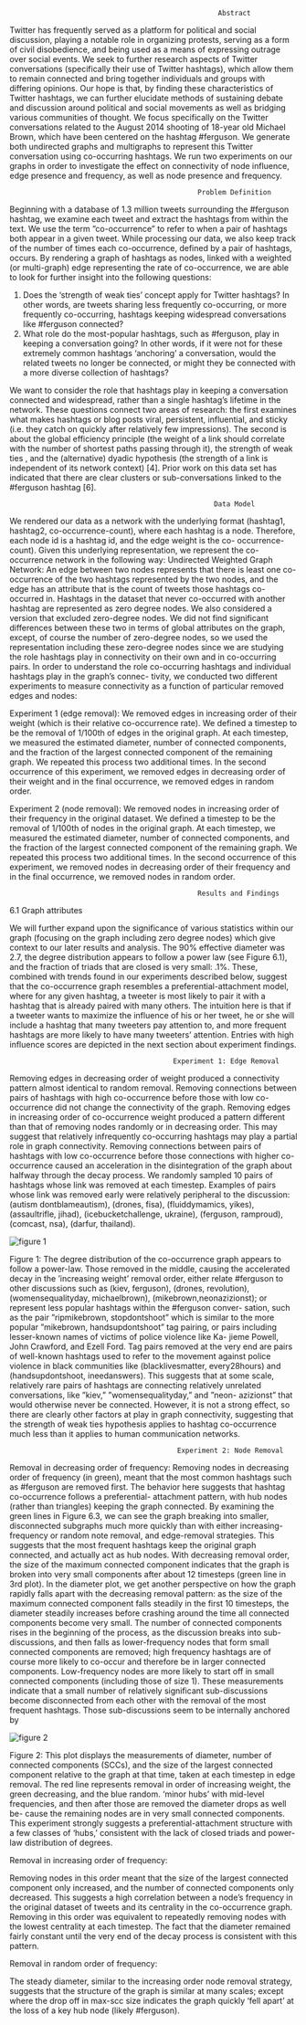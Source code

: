                                                        Abstract
                                        
Twitter has frequently served as a platform for political and social discussion, playing a notable role in organizing protests, serving as a form of civil disobedience, and being used as a means of expressing outrage over social events. We seek to further research aspects of Twitter conversations (specifically their use of Twitter hashtags), which allow them to remain connected and bring together individuals and groups with differing opinions. Our hope is that, by finding these characteristics of Twitter hashtags, we can further elucidate methods of sustaining debate and discussion around political and social movements as well as bridging various communities of thought. We focus specifically on the Twitter conversations related to the August 2014 shooting of 18-year old Michael Brown, which have been centered on the hashtag #ferguson. We generate both undirected graphs and multigraphs to represent this Twitter conversation using co-occurring hashtags. We run two experiments on our graphs in order to investigate the effect on connectivity of node influence, edge presence and frequency, as well as node presence and frequency.

                                                  Problem Definition
                                                  
Beginning with a database of 1.3 million tweets surrounding the #ferguson hashtag, we examine each tweet and extract the hashtags from within the text. We use the term ”co-occurrence” to refer to when a pair of hashtags both appear in a given tweet. While processing our data, we also keep track of the number of times each co-occurrence, defined by a pair of hashtags, occurs. By rendering a graph of hashtags as nodes, linked with a weighted (or multi-graph) edge representing the rate of co-occurrence, we are able to look for further insight into the following questions:

1. Does the ‘strength of weak ties’ concept apply for Twitter hashtags? In other words, are tweets sharing less frequently co-occurring, or more frequently co-occurring, hashtags keeping widespread conversations like #ferguson connected?
2. What role do the most-popular hashtags, such as #ferguson, play in keeping a conversation going? In other words, if it were not for these extremely common hashtags ‘anchoring’ a conversation, would the related tweets no longer be connected, or might they be connected with a more diverse collection of hashtags?

We want to consider the role that hashtags play in keeping a conversation connected and widespread, rather than a single hashtag’s lifetime in the network. These questions connect two areas of research: the first examines what makes hashtags or blog posts viral, persistent, influential, and sticky (i.e. they catch on quickly after relatively few impressions). The second is about the global efficiency principle (the weight of a link should correlate with the number of shortest paths passing through it), the strength of weak ties , and the (alternative) dyadic hypothesis (the strength of a link is independent of its network context) [4]. Prior work on this data set has indicated that there are clear clusters or sub-conversations linked to the #ferguson hashtag [6].

                                                      Data Model
                                                      
We rendered our data as a network with the underlying format (hashtag1, hashtag2, co-occurrence-count), where each hashtag is a node. Therefore, each node id is a hashtag id, and the edge weight is the co- occurrence-count). Given this underlying representation, we represent the co-occurrence network in the following way:
Undirected Weighted Graph Network: An edge between two nodes represents that there is least one co-occurrence of the two hashtags represented by the two nodes, and the edge has an attribute that is the count of tweets those hashtags co-occurred in. Hashtags in the dataset that never co-occurred with another hashtag are represented as zero degree nodes. We also considered a version that excluded zero-degree nodes. We did not find significant differences between these two in terms of global attributes on the graph, except, of course the number of zero-degree nodes, so we used the representation including these zero-degree nodes since we are studying the role hashtags play in connectivity on their own and in co-occurring pairs.
In order to understand the role co-occurring hashtags and individual hashtags play in the graph’s connec- tivity, we conducted two different experiments to measure connectivity as a function of particular removed edges and nodes:

Experiment 1 (edge removal): We removed edges in increasing order of their weight (which is their relative co-occurrence rate). We defined a timestep to be the removal of 1/100th of edges in the original graph. At each timestep, we measured the estimated diameter, number of connected components, and the fraction of the largest connected component of the remaining graph. We repeated this process two additional times. In the second occurrence of this experiment, we removed edges in decreasing order of their weight and in the final occurrence, we removed edges in random order.

Experiment 2 (node removal): We removed nodes in increasing order of their frequency in the original dataset. We defined a timestep to be the removal of 1/100th of nodes in the original graph. At each timestep, we measured the estimated diameter, number of connected components, and the fraction of the largest connected component of the remaining graph. We repeated this process two additional times. In the second occurrence of this experiment, we removed nodes in decreasing order of their frequency and in the final occurrence, we removed nodes in random order.

                                                  Results and Findings 
                                                  
6.1 Graph attributes

We will further expand upon the significance of various statistics within our graph (focusing on the graph including zero degree nodes) which give context to our later results and analysis. The 90% effective diameter was 2.7, the degree distribution appears to follow a power law (see Figure 6.1), and the fraction of triads that are closed is very small: .1%. These, combined with trends found in our experiments described below, suggest that the co-occurrence graph resembles a preferential-attachment model, where for any given hashtag, a tweeter is most likely to pair it with a hashtag that is already paired with many others. The intuition here is that if a tweeter wants to maximize the influence of his or her tweet, he or she will include a hashtag that many tweeters pay attention to, and more frequent hashtags are more likely to have many tweeters’ attention. Entries with high influence scores are depicted in the next section about experiment findings.

                                            Experiment 1: Edge Removal

Removing edges in decreasing order of weight produced a connectivity pattern almost identical to random removal. Removing connections between pairs of hashtags with high co-occurrence before those with low co-occurrence did not change the connectivity of the graph.
Removing edges in increasing order of co-occurrence weight produced a pattern different than that of removing nodes randomly or in decreasing order. This may suggest that relatively infrequently co-occurring hashtags may play a partial role in graph connectivity. Removing connections between pairs of hashtags with low co-occurrence before those connections with higher co-occurrence caused an acceleration in the disintegration of the graph about halfway through the decay process. We randomly sampled 10 pairs of hashtags whose link was removed at each timestep. Examples of pairs whose link was removed early were relatively peripheral to the discussion: (autism dontblameautism), (drones, fisa), (fluiddymamics, yikes), (assaultrifle, jihad), (icebucketchallenge, ukraine), (ferguson, ramproud), (comcast, nsa), (darfur, thailand).

![figure 1](https://cloud.githubusercontent.com/assets/9558130/26697696/cc5ff9f6-46c7-11e7-97b2-0bd968b28a5a.png) 

 Figure 1: The degree distribution of the co-occurrence graph appears to follow a power-law.
Those removed in the middle, causing the accelerated decay in the ’increasing weight’ removal order, either relate #ferguson to other discussions such as (kiev, ferguson), (drones, revolution), (womensequalityday, michaelbrown), (mikebrown,neonazizionst); or represent less popular hashtags within the #ferguson conver- sation, such as the pair ”ripmikebrown, stopdontshoot” which is similar to the more popular ”mikebrown, handsupdontshoot” tag pairing, or pairs including lesser-known names of victims of police violence like Ka- jieme Powell, John Crawford, and Ezell Ford. Tag pairs removed at the very end are pairs of well-known hashtags used to refer to the movement against police violence in black communities like (blacklivesmatter, every28hours) and (handsupdontshoot, ineedanswers). This suggests that at some scale, relatively rare pairs of hashtags are connecting relatively unrelated conversations, like ”kiev,” ”womensequalityday,” and ”neon- azizionst” that would otherwise never be connected. However, it is not a strong effect, so there are clearly other factors at play in graph connectivity, suggesting that the strength of weak ties hypothesis applies to hashtag co-occurrence much less than it applies to human communication networks.

                                             Experiment 2: Node Removal

Removal in decreasing order of frequency:
Removing nodes in decreasing order of frequency (in green), meant that the most common hashtags such as #ferguson are removed first. The behavior here suggests that hashtag co-occurrence follows a preferential- attachment pattern, with hub nodes (rather than triangles) keeping the graph connected. By examining the green lines in Figure 6.3, we can see the graph breaking into smaller, disconnected subgraphs much more quickly than with either increasing-frequency or random note removal, and edge-removal strategies. This suggests that the most frequent hashtags keep the original graph connected, and actually act as hub nodes. With decreasing removal order, the size of the maximum connected component indicates that the graph is broken into very small components after about 12 timesteps (green line in 3rd plot). In the diameter plot, we get another perspective on how the graph rapidly falls apart with the decreasing removal pattern: as the size of the maximum connected component falls steadily in the first 10 timesteps, the diameter steadily increases before crashing around the time all connected components become very small. The number of connected components rises in the beginning of the process, as the discussion breaks into sub-discussions, and then falls as lower-frequency nodes that form small connected components are removed; high frequency hashtags are of course more likely to co-occur and therefore be in larger connected components. Low-frequency nodes are more likely to start off in small connected components (including those of size 1). These measurements indicate that a small number of relatively significant sub-discussions become disconnected from each other with the removal of the most frequent hashtags. Those sub-discussions seem to be internally anchored by

![figure 2](https://cloud.githubusercontent.com/assets/9558130/26697559/5deb5916-46c7-11e7-9a8c-3bf1c66bf038.png)

 Figure 2: This plot displays the measurements of diameter, number of connected components (SCCs), and the size of the largest connected component relative to the graph at that time, taken at each timestep in edge removal. The red line represents removal in order of increasing weight, the green decreasing, and the blue random.
‘minor hubs’ with mid-level frequencies, and then after those are removed the diameter drops as well be- cause the remaining nodes are in very small connected components. This experiment strongly suggests a preferential-attachment structure with a few classes of ‘hubs,’ consistent with the lack of closed triads and power-law distribution of degrees.

Removal in increasing order of frequency:

Removing nodes in this order meant that the size of the largest connected component only increased, and the number of connected components only decreased. This suggests a high correlation between a node’s frequency in the original dataset of tweets and its centrality in the co-occurrence graph. Removing in this order was equivalent to repeatedly removing nodes with the lowest centrality at each timestep. The fact that the diameter remained fairly constant until the very end of the decay process is consistent with this pattern.

Removal in random order of frequency:

The steady diameter, similar to the increasing order node removal strategy, suggests that the structure of the graph is similar at many scales; except where the drop off in max-scc size indicates the graph quickly ‘fell apart’ at the loss of a key hub node (likely #ferguson).
